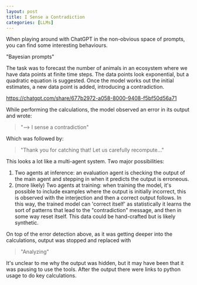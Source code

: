 ```yaml
---
layout: post
title: I Sense a Contradiction
categories: [LLMs]
---
```


When playing around with ChatGPT in the non-obvious space of prompts, you can find some interesting behaviours. 

"Bayesian prompts"

The task was to forecast the number of animals in an ecosystem where we have data points at finite time steps. The data points look exponential, but a quadratic equation is suggested. Once the model works out the initial estimates, a new data point is added, introducing a contradiction.

https://chatgpt.com/share/677b2972-a058-8000-9408-f5bf50d56a71

While performing the calculations, the model observed an error in its output and wrote:

> "--> I sense a contradiction"

Which was followed by:

> "Thank you for catching that! Let us carefully recompute..."

This looks a lot like a multi-agent system. Two major possibilities:
1. Two agents at inference: an evaluation agent is checking the output of the main agent and stepping in when it predicts the output is erroneous.
2. (more likely) Two agents at training: when training the model, it's possible to include examples where the output is initially incorrect, this is observed with the interjection and then a correct output follows. In this way, the trained model can 'correct itself' as statistically it learns the sort of patterns that lead to the "contradiction" message, and then in some way reset itself. This data could be hand-crafted but is likely synthetic.

On top of the error detection above, as it was getting deeper into the calculations, output was stopped and replaced with

> "Analyzing" 

It's unclear to me why the output was hidden, but it may have been that it was pausing to use the tools. After the output there were links to python usage to do key calculations.